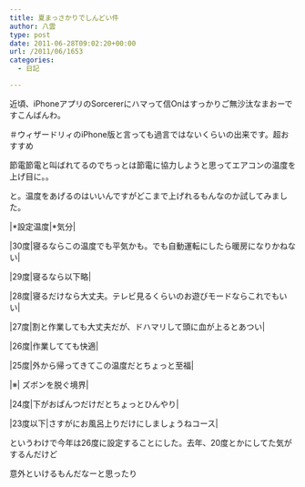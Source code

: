 ```yaml
---
title: 夏まっさかりでしんどい件
author: 八雲
type: post
date: 2011-06-28T09:02:20+00:00
url: /2011/06/1653
categories:
  - 日記

---
```

近頃、iPhoneアプリのSorcererにハマって信Onはすっかりご無沙汰なまおーですこんばんわ。
  
＃ウィザードリィのiPhone版と言っても過言ではないくらいの出来です。超おすすめ

節電節電と叫ばれてるのでちっとは節電に協力しようと思ってエアコンの温度を上げ目に。。
  
と。温度をあげるのはいいんですがどこまで上げれるもんなのか試してみました。
  
|\*設定温度|\*気分|
  
|30度|寝るならこの温度でも平気かも。でも自動運転にしたら暖房になりかねない|
  
|29度|寝るなら以下略|
  
|28度|寝るだけなら大丈夫。テレビ見るくらいのお遊びモードならこれでもいい|
  
|27度|割と作業しても大丈夫だが、ドハマリして頭に血が上るとあつい|
  
|26度|作業してても快適|
  
|25度|外から帰ってきてこの温度だとちょっと至福|
  
|※| ズボンを脱ぐ境界|
  
|24度|下がおぱんつだけだとちょっとひんやり|
  
|23度以下|さすがにお風呂上りだけにしましょうねコース|

というわけで今年は26度に設定することにした。去年、20度とかにしてた気がするんだけど
  
意外といけるもんだなーと思ったり